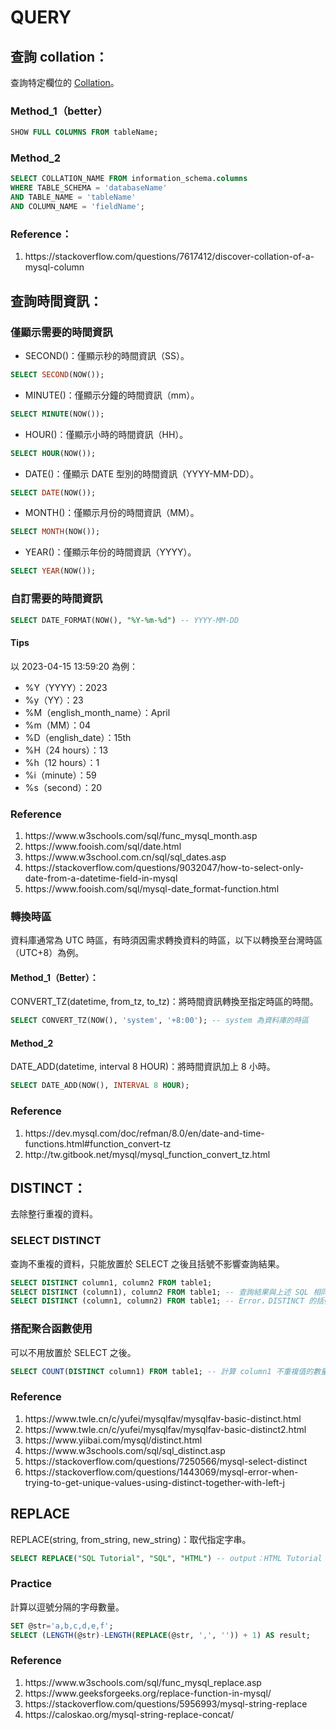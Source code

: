 # QUERY
## 查詢 collation：
查詢特定欄位的 <a href="https://github.com/Yintc123/SQL/tree/main/Error#note">Collation</a>。
### Method_1（better）
```SQL
SHOW FULL COLUMNS FROM tableName;
```
### Method_2
```SQL
SELECT COLLATION_NAME FROM information_schema.columns
WHERE TABLE_SCHEMA = 'databaseName' 
AND TABLE_NAME = 'tableName'
AND COLUMN_NAME = 'fieldName';
```
### Reference：
<ol>
    <li>https://stackoverflow.com/questions/7617412/discover-collation-of-a-mysql-column</li>
</ol>

## 查詢時間資訊：
### 僅顯示需要的時間資訊
- SECOND()：僅顯示秒的時間資訊（SS）。
```SQL
SELECT SECOND(NOW());
```
- MINUTE()：僅顯示分鐘的時間資訊（mm）。
```SQL
SELECT MINUTE(NOW());
```
- HOUR()：僅顯示小時的時間資訊（HH）。
```SQL
SELECT HOUR(NOW());
```
- DATE()：僅顯示 DATE 型別的時間資訊（YYYY-MM-DD）。
```SQL
SELECT DATE(NOW());
```
- MONTH()：僅顯示月份的時間資訊（MM）。
```SQL
SELECT MONTH(NOW());
```
- YEAR()：僅顯示年份的時間資訊（YYYY）。
```SQL
SELECT YEAR(NOW());
```
### 自訂需要的時間資訊
```SQL
SELECT DATE_FORMAT(NOW(), "%Y-%m-%d") -- YYYY-MM-DD
```
#### Tips
以 2023-04-15 13:59:20 為例：
- %Y（YYYY）：2023
- %y（YY）：23
- %M（english_month_name）：April
- %m（MM）：04
- %D（english_date）：15th
- %H（24 hours）：13
- %h（12 hours）：1
- %i（minute）：59
- %s（second）：20
### Reference
<ol>
    <li>https://www.w3schools.com/sql/func_mysql_month.asp</li>
    <li>https://www.fooish.com/sql/date.html</li>
    <li>https://www.w3school.com.cn/sql/sql_dates.asp</li>
    <li>https://stackoverflow.com/questions/9032047/how-to-select-only-date-from-a-datetime-field-in-mysql</li>
    <li>https://www.fooish.com/sql/mysql-date_format-function.html</li>
</ol>

### 轉換時區
資料庫通常為 UTC 時區，有時須因需求轉換資料的時區，以下以轉換至台灣時區（UTC+8）為例。
#### Method_1（Better）：
CONVERT_TZ(datetime, from_tz, to_tz)：將時間資訊轉換至指定時區的時間。
```SQL
SELECT CONVERT_TZ(NOW(), 'system', '+8:00'); -- system 為資料庫的時區
```
#### Method_2
DATE_ADD(datetime, interval 8 HOUR)：將時間資訊加上 8 小時。
```SQL
SELECT DATE_ADD(NOW(), INTERVAL 8 HOUR);
```
### Reference
<ol>
    <li>https://dev.mysql.com/doc/refman/8.0/en/date-and-time-functions.html#function_convert-tz</li>
    <li>http://tw.gitbook.net/mysql/mysql_function_convert_tz.html</li>
</ol>

## DISTINCT：
去除整行重複的資料。
### SELECT DISTINCT
查詢不重複的資料，只能放置於 SELECT 之後且括號不影響查詢結果。
```SQL
SELECT DISTINCT column1, column2 FROM table1;
SELECT DISTINCT (column1), column2 FROM table1; -- 查詢結果與上述 SQL 相同
SELECT DISTINCT (column1, column2) FROM table1; -- Error，DISTINCT 的括號內僅能放置一欄位
```
### 搭配聚合函數使用
可以不用放置於 SELECT 之後。
```SQL
SELECT COUNT(DISTINCT column1) FROM table1; -- 計算 column1 不重複值的數量
```
### Reference
<ol>
    <li>https://www.twle.cn/c/yufei/mysqlfav/mysqlfav-basic-distinct.html</li>
    <li>https://www.twle.cn/c/yufei/mysqlfav/mysqlfav-basic-distinct2.html</li>
    <li>https://www.yiibai.com/mysql/distinct.html</li>
    <li>https://www.w3schools.com/sql/sql_distinct.asp</li>
    <li>https://stackoverflow.com/questions/7250566/mysql-select-distinct</li>
    <li>https://stackoverflow.com/questions/1443069/mysql-error-when-trying-to-get-unique-values-using-distinct-together-with-left-j</li>
</ol>

## REPLACE
REPLACE(string, from_string, new_string)：取代指定字串。
```SQL
SELECT REPLACE("SQL Tutorial", "SQL", "HTML") -- output：HTML Tutorial
```
### Practice
計算以逗號分隔的字母數量。
```SQL
SET @str='a,b,c,d,e,f';
SELECT (LENGTH(@str)-LENGTH(REPLACE(@str, ',', '')) + 1) AS result;
```
### Reference
<ol>
    <li>https://www.w3schools.com/sql/func_mysql_replace.asp</li>
    <li>https://www.geeksforgeeks.org/replace-function-in-mysql/</li>
    <li>https://stackoverflow.com/questions/5956993/mysql-string-replace</li>
    <li>https://caloskao.org/mysql-string-replace-concat/</li>
</ol>
